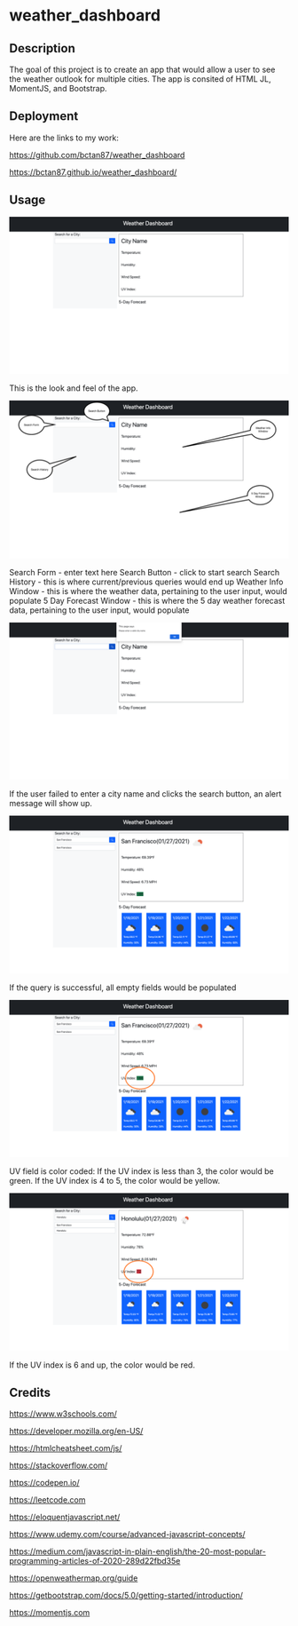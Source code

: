 # weather_dashboard

## Description

The goal of this project is to create an app that would allow a user to see the weather outlook for multiple cities. The app is consited of HTML JL, MomentJS, and Bootstrap. 

## Deployment

Here are the links to my work: 

https://github.com/bctan87/weather_dashboard

https://bctan87.github.io/weather_dashboard/

## Usage

![sc1](/assets/images/sc1.png)

This is the look and feel of the app.

![sc2](/assets/images/sc2.png)

Search Form - enter text here
Search Button - click to start search
Search History - this is where current/previous queries would end up
Weather Info Window - this is where the weather data, pertaining to the user input, would populate
5 Day Forecast Window - this is where the 5 day weather forecast data, pertaining to the user input, would populate

![sc3](/assets/images/sc3.png)

If the user failed to enter a city name and clicks the search button, an alert message will show up.

![sc4](/assets/images/sc4.png)

If the query is successful, all empty fields would be populated

![sc5](/assets/images/sc5.png)

UV field is color coded:
If the UV index is less than 3, the color would be green.
If the UV index is 4 to 5, the color would be yellow.

![sc6](/assets/images/sc6.png)

If the UV index is 6 and up, the color would be red.

## Credits 

https://www.w3schools.com/

https://developer.mozilla.org/en-US/

https://htmlcheatsheet.com/js/

https://stackoverflow.com/

https://codepen.io/

https://leetcode.com

https://eloquentjavascript.net/

https://www.udemy.com/course/advanced-javascript-concepts/

https://medium.com/javascript-in-plain-english/the-20-most-popular-programming-articles-of-2020-289d22fbd35e

https://openweathermap.org/guide

https://getbootstrap.com/docs/5.0/getting-started/introduction/

https://momentjs.com

